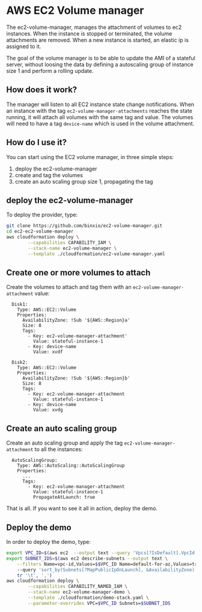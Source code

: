 # AWS EC2 Volume manager
The ec2-volume-manager, manages the attachment of volumes to ec2 instances.  When the instance is stopped or terminated, the volume attachments are removed. 
When a new instance is started, an elastic ip is assigned to it.

The goal of the volume manager is to be able to update the AMI of a stateful server, without loosing the data by defining
a autoscaling group of instance size 1 and perform a rolling update.

## How does it work?
The manager will listen to all EC2 instance state change notifications. When an instance with the tag `ec2-volume-manager-attachments` 
reaches the state running, it will attach all volumes with the same tag and value.  The volumes will need to have a tag `device-name`
which is used in the volume attachment.

## How do I use it?
You can start using the EC2 volume manager, in three simple steps:

1. deploy the ec2-volume-manager
2. create and tag the volumes
3. create an auto scaling group size 1, propagating the tag

## deploy the ec2-volume-manager
To deploy the provider, type:

```sh
git clone https://github.com/binxio/ec2-volume-manager.git
cd ec2-ec2-volume-manager
aws cloudformation deploy \
        --capabilities CAPABILITY_IAM \
        --stack-name ec2-volume-manager \
        --template ./cloudformation/ec2-volume-manager.yaml
```
## Create one or more volumes to attach
Create the volumes to attach and tag them with an `ec2-volume-manager-attachment` value:
```
  Disk1:
    Type: AWS::EC2::Volume
    Properties:
      AvailabilityZone: !Sub '${AWS::Region}a'
      Size: 8
      Tags:
        - Key: ec2-volume-manager-attachment'
          Value: stateful-instance-1
        - Key: device-name
          Value: xvdf

  Disk2:
    Type: AWS::EC2::Volume
    Properties:
      AvailabilityZone: !Sub '${AWS::Region}b'
      Size: 8
      Tags:
        - Key: ec2-volume-manager-attachment
          Value: stateful-instance-1
        - Key: device-name
          Value: xvdg

```

## Create an auto scaling group
Create an auto scaling group and apply the tag `ec2-volume-manager-attachment` to all the instances:
```
  AutoScalingGroup:
    Type: AWS::AutoScaling::AutoScalingGroup
    Properties:
      ...
      Tags:
        - Key: ec2-volume-manager-attachment
          Value: stateful-instance-1
          PropagateAtLaunch: true
```
That is all. If you want to see it all in action, deploy the demo.

## Deploy the demo
In order to deploy the demo, type:

```sh
export VPC_ID=$(aws ec2  --output text --query 'Vpcs[?IsDefault].VpcId' describe-vpcs)
export SUBNET_IDS=$(aws ec2 describe-subnets --output text \
	--filters Name=vpc-id,Values=$$VPC_ID Name=default-for-az,Values=true 
    --query 'sort_by(Subnets[?MapPublicIpOnLaunch], &AvailabilityZone)[*].SubnetId' | \
	tr '\t', ',')
aws cloudformation deploy \
        --capabilities CAPABILITY_NAMED_IAM \
        --stack-name ec2-volume-manager-demo \
        --template ./cloudformation/demo-stack.yaml \
        --parameter-overrides VPC=$VPC_ID Subnets=$SUBNET_IDS
```
